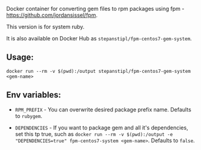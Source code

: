 Docker container for converting gem files to rpm packages using fpm -
https://github.com/jordansissel/fpm.

This version is for system ruby.

It is also available on Docker Hub as `stepanstipl/fpm-centos7-gem-system`.

Usage:
------
`docker run --rm -v $(pwd):/output stepanstipl/fpm-centos7-gem-system <gem-name>`

Env variables:
--------------
- `RPM_PREFIX` - You can overwrite desired package prefix name. Defaults
  to `rubygem`.

- `DEPENDENCIES` - If you want to package gem and all it's dependencies, set
  this tp true, such as `docker run --rm -v $(pwd):/output -e "DEPENDENCIES=true"
  fpm-centos7-system <gem-name>`. Defaults to `false`.
